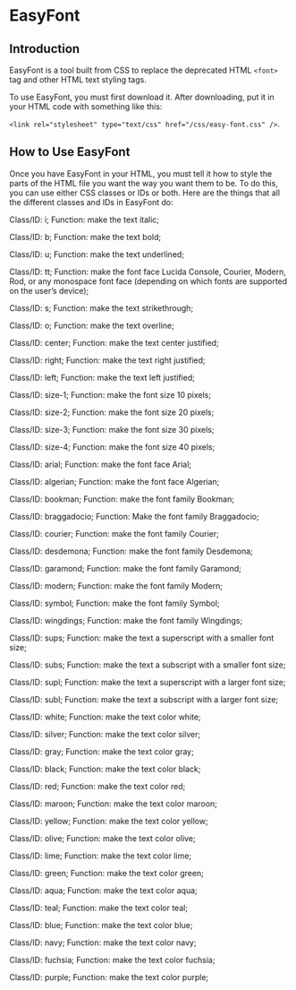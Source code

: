 # EasyFont 

## Introduction

EasyFont is a tool built from CSS to replace the deprecated HTML `<font>` tag and other HTML text styling tags.

To use EasyFont, you must first download it.  After downloading, put it in your HTML code with something like this:

`<link rel="stylesheet" type="text/css" href="/css/easy-font.css" />`.

## How to Use EasyFont

Once you have EasyFont in your HTML, you must tell it how to style the parts of the HTML file you want the way you want them to be.  To do this, you can use either CSS classes or IDs or both.  Here are the things that all the different classes and IDs in EasyFont do:


Class/ID: i; Function:  make the text italic;

Class/ID: b; Function:  make the text bold;

Class/ID:  u; Function:  make the text underlined;

Class/ID:  tt; Function:  make the font face Lucida Console, Courier, Modern, Rod, or any monospace font face (depending on which fonts are supported on the user’s device);

Class/ID:  s; Function:  make the text strikethrough;

Class/ID:  o; Function:  make the text overline;

Class/ID:  center; Function:  make the text center justified;

Class/ID:  right; Function:  make the text right justified;

Class/ID:  left; Function:  make the text left justified;

Class/ID:  size-1; Function:  make the font size 10 pixels;

Class/ID:  size-2; Function:  make the font size 20 pixels;

Class/ID:  size-3; Function:  make the font size 30 pixels;

Class/ID:  size-4; Function:  make the font size 40 pixels;

Class/ID:  arial; Function:  make the font face Arial;

Class/ID:  algerian; Function:  make the font face Algerian;
 
Class/ID:  bookman; Function:  make the font family Bookman;

Class/ID:  braggadocio; Function: Make the font family Braggadocio;

Class/ID:  courier; Function:  make the font family Courier;

Class/ID:  desdemona; Function:  make the font family Desdemona;

Class/ID:  garamond; Function:  make the font family Garamond;

Class/ID:  modern; Function:  make the font family Modern;

Class/ID:  symbol; Function:  make the font family Symbol;

Class/ID:  wingdings; Function:  make the font family Wingdings;

Class/ID:  sups; Function:  make the text a superscript with a smaller font size;  

Class/ID:  subs; Function: make the text a subscript with a smaller font size;

Class/ID:  supl; Function:  make the text a superscript with a larger font size;

Class/ID:  subl; Function:  make the text a subscript with a larger font size;  

Class/ID:  white; Function:  make the text color white;

Class/ID:  silver; Function:  make the text color silver;

Class/ID:  gray; Function:  make the text color gray;

Class/ID:  black; Function:  make the text color black;

Class/ID:  red; Function:  make the text color red;

Class/ID:  maroon; Function:  make the text color maroon;

Class/ID:  yellow; Function:  make the text color yellow;

Class/ID:  olive; Function:  make the text color olive;

Class/ID:  lime; Function:  make the text color lime;

Class/ID:  green; Function:  make the text color green;

Class/ID:  aqua; Function:  make the text color aqua;

Class/ID:  teal; Function:  make the text color teal;

Class/ID: blue; Function:  make the text color blue;

Class/ID:  navy; Function:  make the text color navy;

Class/ID:  fuchsia; Function:  make the text color fuchsia;

Class/ID:  purple; Function:  make the text color purple;
